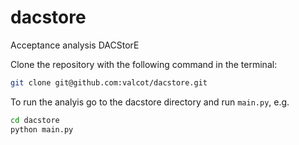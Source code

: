 # dacstore

Acceptance analysis DACStorE

Clone the repository with the following command in the terminal:
```bash
git clone git@github.com:valcot/dacstore.git
```

To run the analyis go to the dacstore directory and run `main.py`, e.g.

```bash
cd dacstore
python main.py
```

